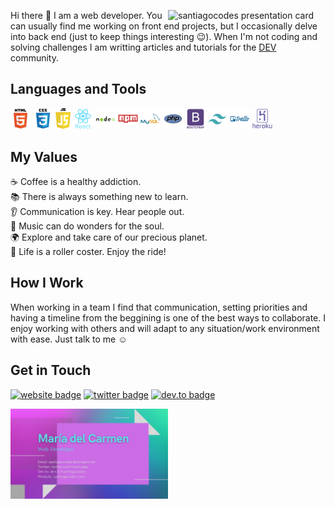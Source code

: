<!--
**santiagocodes/santiagocodes** is a ✨ _special_ ✨ repository because its `README.md` (this file) appears on your GitHub profile.
# Maria del Carmen Santiago Betancourt - aka [santiagocodes](https://santiagocodes.com/)

Here are some ideas to get you started:

- 🔭 I’m currently working on ...
- 🌱 I’m currently learning ...
- 👯 I’m looking to collaborate on ...
- 🤔 I’m looking for help with ...
- 💬 Ask me about ...
- 📫 How to reach me: ...
- 😄 Pronouns: ...
- ⚡ Fun fact: ...

Icons: https://gist.github.com/rxaviers/7360908
Logo Icons: https://icon-icons.com/
-->

[<img align="right" width="50%" src="https://santiagocodes.github.io/santiagocodes/images/github-card.png" alt="santiagocodes presentation card" />](https://santiagocodes.com/)

Hi there :wave: I am a web developer. You can usually find me working on front end projects, but I occasionally delve into back end (just to keep things interesting :wink:). When I'm not coding and solving challenges I am writting articles and tutorials for the [DEV](https://dev.to/santiagocodes) community. 

## Languages and Tools

<img width="32px" src="images/html-logo-icon.png" alt="HTML logo" /> <img width="32px" src="images/css-logo-icon.png" alt="CSS logo" /> <img width="24px" src="images/js-logo-icon.png" alt="Javascript JS logo" /> <img width="32px" src="images/react-logo-icon.png" alt="React logo" /> <img width="32px" src="images/nodejs-logo-icon.png" alt="Node logo" /> <img width="32px" src="images/npm-logo-icon.png" alt="NPM logo" /> <img width="32px" src="images/mysql-logo-icon.png" alt="MySQL logo" /> <img width="32px" src="images/php-logo-icon.png" alt="PHP logo" /> <img width="32px" src="images/bootstrap-logo-icon.png" alt="Bootstrap logo" /> <img width="32px" src="images/tailwind-logo-icon.png" alt="Tailwind logo" /> <img width="32px" src="images/trello-logo-icon.png" alt="Trello logo" /> <img width="32px" src="images/heroku-logo-icon.png" alt="Heroku logo" />

## My Values

:coffee: Coffee is a healthy addiction. <br />
:books: There is always something new to learn. <br />
:ear: Communication is key. Hear people out. <br />
:musical_note: Music can do wonders for the soul. <br />
:earth_africa: Explore and take care of our precious planet. <br />
:roller_coaster: Life is a roller coster. Enjoy the ride!

## How I Work

When working in a team I find that communication, setting priorities and having a timeline from the beggining is one of the best ways to collaborate. I enjoy working with others and will adapt to any situation/work environment with ease. Just talk to me :relaxed:

## Get in Touch

[![website badge](https://img.shields.io/badge/website-santiagocodes.com-blueviolet?style=flat)](https://santiagocodes.com)
[![twitter badge](https://img.shields.io/badge/twitter-@maricstgo-blue?style=flat&logo=twitter)](https://twitter.com/maricstgo)
[![dev.to badge](https://img.shields.io/badge/dev.to-santiagocodes-black?style=flat&logo=dev.to)](https://dev.to/santiagocodes)

<img align="left" width="50%" src="images/github-card-back.png" alt="santiagocodes presentation card contact info" />

<!-- <img width="16px" src="images/twitter-logo-icon.png" alt="Twitter logo" /> Twitter: [https://twitter.com/maricstgo](https://twitter.com/maricstgo) <br />
<img width="16px" src="images/dev-logo-icon.png" alt="Dev.to logo" /> Dev.to: [https://dev.to/santiagocodes](https://dev.to/santiagocodes) <br />
<img width="16px" src="images/linkedin-logo-icon.png" alt="Linkedin logo" /> LinkedIn: [https://www.linkedin.com/in/mc-santiago/](https://www.linkedin.com/in/mc-santiago/) <br />
-->



